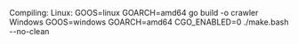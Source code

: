 Compiling:
    Linux:
        GOOS=linux GOARCH=amd64 go build -o crawler
    Windows
        GOOS=windows GOARCH=amd64 CGO_ENABLED=0 ./make.bash --no-clean